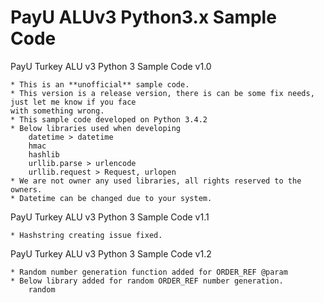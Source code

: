 # PayU ALUv3 Python3.x Sample Code
PayU Turkey ALU v3 Python 3 Sample Code v1.0

    * This is an **unofficial** sample code.
    * This version is a release version, there is can be some fix needs, just let me know if you face 
    with something wrong.
    * This sample code developed on Python 3.4.2
    * Below libraries used when developing
        datetime > datetime
        hmac
        hashlib
        urllib.parse > urlencode
        urllib.request > Request, urlopen
    * We are not owner any used libraries, all rights reserved to the owners.
    * Datetime can be changed due to your system.
    
PayU Turkey ALU v3 Python 3 Sample Code v1.1

    * Hashstring creating issue fixed.

PayU Turkey ALU v3 Python 3 Sample Code v1.2
    
    * Random number generation function added for ORDER_REF @param
    * Below library added for random ORDER_REF number generation.
        random